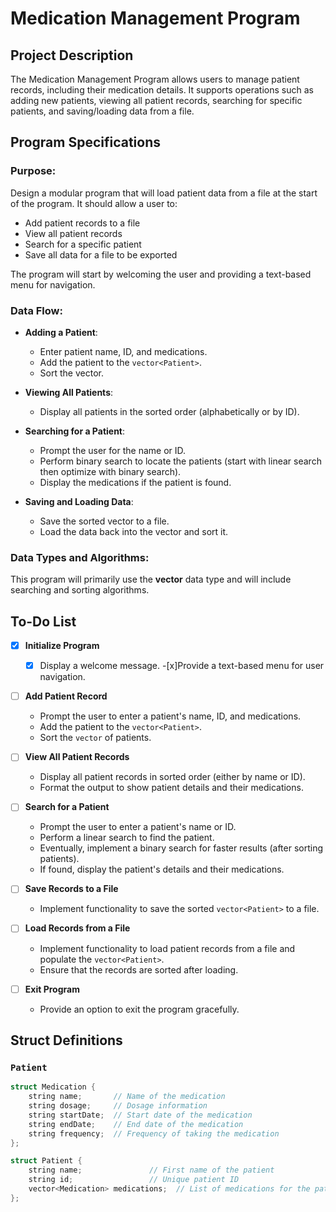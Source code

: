 # Medication Management Program

## Project Description

The Medication Management Program allows users to manage patient records, including their medication details. It supports operations such as adding new patients, viewing all patient records, searching for specific patients, and saving/loading data from a file.

## Program Specifications

### Purpose:

Design a modular program that will load patient data from a file at the start of the program. It should allow a user to:

- Add patient records to a file
- View all patient records
- Search for a specific patient
- Save all data for a file to be exported

The program will start by welcoming the user and providing a text-based menu for navigation.

### Data Flow:

- **Adding a Patient**:
  - Enter patient name, ID, and medications.
  - Add the patient to the `vector<Patient>`.
  - Sort the vector.
- **Viewing All Patients**:
  - Display all patients in the sorted order (alphabetically or by ID).
- **Searching for a Patient**:

  - Prompt the user for the name or ID.
  - Perform binary search to locate the patients (start with linear search then optimize with binary search).
  - Display the medications if the patient is found.

- **Saving and Loading Data**:
  - Save the sorted vector to a file.
  - Load the data back into the vector and sort it.

### Data Types and Algorithms:

This program will primarily use the **vector** data type and will include searching and sorting algorithms.

## To-Do List

- [x] **Initialize Program**
   -[x] Display a welcome message.
   -[x]Provide a text-based menu for user navigation.
- [ ] **Add Patient Record**

  - Prompt the user to enter a patient's name, ID, and medications.
  - Add the patient to the `vector<Patient>`.
  - Sort the `vector` of patients.

- [ ] **View All Patient Records**

  - Display all patient records in sorted order (either by name or ID).
  - Format the output to show patient details and their medications.

- [ ] **Search for a Patient**

  - Prompt the user to enter a patient's name or ID.
  - Perform a linear search to find the patient.
  - Eventually, implement a binary search for faster results (after sorting patients).
  - If found, display the patient's details and their medications.

- [ ] **Save Records to a File**

  - Implement functionality to save the sorted `vector<Patient>` to a file.

- [ ] **Load Records from a File**

  - Implement functionality to load patient records from a file and populate the `vector<Patient>`.
  - Ensure that the records are sorted after loading.

- [ ] **Exit Program**
  - Provide an option to exit the program gracefully.

## Struct Definitions

### `Patient`

```cpp
struct Medication {
    string name;       // Name of the medication
    string dosage;     // Dosage information
    string startDate;  // Start date of the medication
    string endDate;    // End date of the medication
    string frequency;  // Frequency of taking the medication
};

struct Patient {
    string name;               // First name of the patient
    string id;                 // Unique patient ID
    vector<Medication> medications;  // List of medications for the patient
};



```

